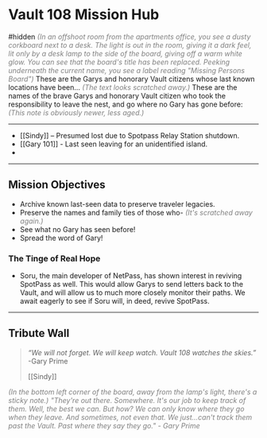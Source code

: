 # Vault 108 Mission Hub
#hidden 
<span style="color: gray;font-style: italic;">(In an offshoot room from the apartments office, you see a dusty corkboard next to a desk. The light is out in the room, giving it a dark feel, lit only by a desk lamp to the side of the board, giving off a warm white glow. You can see that the board's title has been replaced. Peeking underneath the current name, you see a label reading "Missing Persons Board")</span>
These are the Garys and honorary Vault citizens whose last known locations have been...
<span style="color: gray;font-style: italic;">(The text looks scratched away.)</span>
These are the names of the brave Garys and honorary Vault citizen who took the responsibility to leave the nest, and go where no Gary has gone before:
<span style="color: gray;font-style: italic;">(This note is obviously newer, less aged.)</span>

---

- [[Sindy]] – Presumed lost due to Spotpass Relay Station shutdown.
- [[Gary 101]] - Last seen leaving for an unidentified island.
- 

---

## Mission Objectives
- Archive known last-seen data to preserve traveler legacies.
- Preserve the names and family ties of those who-
<span style="color: gray;font-style: italic;">(It's scratched away again.)</span>
- See what no Gary has seen before!
- Spread the word of Gary!

### The Tinge of Real Hope
- Soru, the main developer of NetPass, has shown interest in reviving SpotPass as well. This would allow Garys to send letters back to the Vault, and will allow us to much more closely monitor their paths. We await eagerly to see if Soru will, in deed, revive SpotPass.

---

## Tribute Wall
> *“We will not forget. We will keep watch. Vault 108 watches the skies.”* -Gary Prime
> 
> [[Sindy]]





<span style="color: gray;font-style: italic;">(In the bottom left corner of the board, away from the lamp's light, there's a sticky note.) "They're out there. Somewhere. It's our job to keep track of them. Well, the best we can. But how? We can only know where they go when they leave. And sometimes, not even that. We just...can't track them past the Vault. Past where they say they go." - Gary Prime</span>